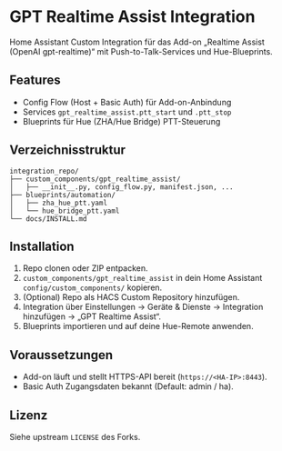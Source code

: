 # GPT Realtime Assist Integration

Home Assistant Custom Integration für das Add-on „Realtime Assist (OpenAI gpt-realtime)“ mit Push-to-Talk-Services und Hue-Blueprints.

## Features
- Config Flow (Host + Basic Auth) für Add-on-Anbindung
- Services `gpt_realtime_assist.ptt_start` und `.ptt_stop`
- Blueprints für Hue (ZHA/Hue Bridge) PTT-Steuerung

## Verzeichnisstruktur
```
integration_repo/
├── custom_components/gpt_realtime_assist/
│   ├── __init__.py, config_flow.py, manifest.json, ...
├── blueprints/automation/
│   ├── zha_hue_ptt.yaml
│   └── hue_bridge_ptt.yaml
└── docs/INSTALL.md
```

## Installation
1. Repo clonen oder ZIP entpacken.
2. `custom_components/gpt_realtime_assist` in dein Home Assistant `config/custom_components/` kopieren.
3. (Optional) Repo als HACS Custom Repository hinzufügen.
4. Integration über Einstellungen → Geräte & Dienste → Integration hinzufügen → „GPT Realtime Assist“.
5. Blueprints importieren und auf deine Hue-Remote anwenden.

## Voraussetzungen
- Add-on läuft und stellt HTTPS-API bereit (`https://<HA-IP>:8443`).
- Basic Auth Zugangsdaten bekannt (Default: admin / ha).

## Lizenz
Siehe upstream `LICENSE` des Forks.
